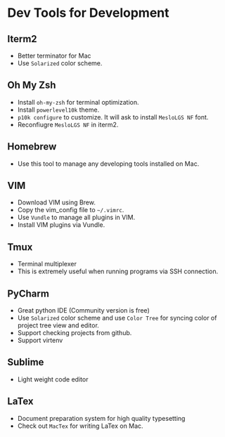# Dev Tools for Development
## Iterm2
* Better terminator for Mac
* Use `Solarized` color scheme.

## Oh My Zsh
* Install `oh-my-zsh` for terminal optimization.
* Install `powerlevel10k` theme.
* `p10k configure` to customize. It will ask to install `MesloLGS NF` font.
* Reconfiugre `MesloLGS NF` in iterm2.

## Homebrew
* Use this tool to manage any developing tools installed on Mac.

## VIM
* Download VIM using Brew.
* Copy the vim_config file to `~/.vimrc`.
* Use `Vundle` to manage all plugins in VIM.
* Install VIM plugins via Vundle.

## Tmux
* Terminal multiplexer
* This is extremely useful when running programs via SSH connection.

## PyCharm
* Great python IDE (Community version is free)
* Use `Solarized` color scheme and use `Color Tree` for syncing color of project tree view and editor.
* Support checking projects from github.
* Support virtenv

## Sublime
* Light weight code editor

## LaTex
* Document preparation system for high quality typesetting
* Check out `MacTex` for writing LaTex on Mac.
